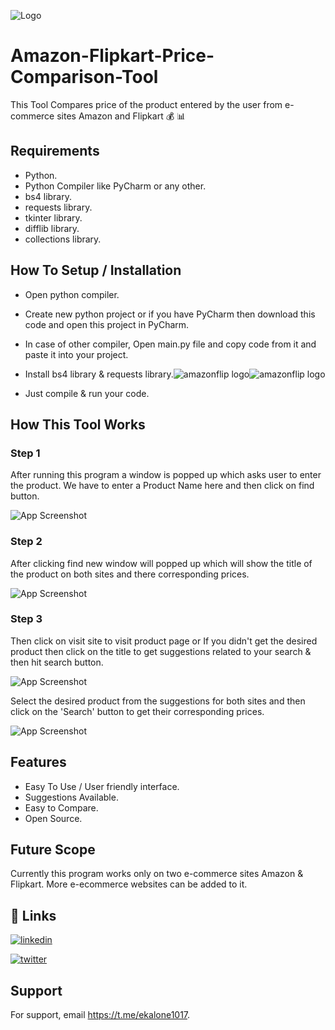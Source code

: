 
  ![Logo](https://raw.githubusercontent.com/pkiran101714/Amazon-Flipkart-Price-Comparison-Tool/master/Screen_Shots/amazonflip%20logo.png)


# Amazon-Flipkart-Price-Comparison-Tool

This Tool Compares price of the product entered by the user from e-commerce sites Amazon and Flipkart 💰 📊
## Requirements

- Python.
- Python Compiler like PyCharm or any other.
- bs4 library.
- requests library.
- tkinter library.
- difflib library.
- collections library.
## How To Setup / Installation

- Open python compiler.
- Create new python project or if you have PyCharm then download this code and open this project in PyCharm.
- In case of other compiler, Open main.py file and copy code from it and paste it into your project.
- Install bs4 library & requests library.![amazonflip logo](https://user-images.githubusercontent.com/63492340/144906784-24b31dcc-34a9-46d3-a44c-240e1f726098.png)![amazonflip logo](https://user-images.githubusercontent.com/63492340/144906796-b101c178-c7c8-49d9-b72d-b0cd7d2cba37.png)


- Just compile & run your code.
## How This Tool Works
### Step 1

After running this program a window is popped up which asks user to enter the product.
We have to enter a  Product Name here and then click on find button.

![App Screenshot](https://raw.githubusercontent.com/pkiran101714/Amazon-Flipkart-Price-Comparison-Tool/master/Screen_Shots/first%20page.png)

### Step 2

After clicking find new window will popped up which will show the title of the product on both sites and there corresponding prices.


![App Screenshot](https://raw.githubusercontent.com/pkiran101714/Amazon-Flipkart-Price-Comparison-Tool/master/Screen_Shots/secound%20page.png)

### Step 3

Then click on visit site to visit product page or If you didn't get the desired product then click on the title to get suggestions related to your search & then hit search button.


![App Screenshot](https://raw.githubusercontent.com/pkiran101714/Amazon-Flipkart-Price-Comparison-Tool/master/Screen_Shots/third%20screen.png)

Select the desired product from the suggestions for both sites and then click on the 'Search' button to get their corresponding prices.

![App Screenshot](https://raw.githubusercontent.com/pkiran101714/Amazon-Flipkart-Price-Comparison-Tool/master/Screen_Shots/Select%20desired%20product.png)



## Features

- Easy To Use / User friendly interface.
- Suggestions Available.
- Easy to Compare.
- Open Source.


## Future Scope

Currently this program works only on two e-commerce sites Amazon & Flipkart. More e-ecommerce websites can be added to it.
## 🔗 Links
[![linkedin](https://img.shields.io/badge/linkedin-0A66C2?style=for-the-badge&logo=linkedin&logoColor=white)](https://www.linkedin.com/in/pkiran101714)

[![twitter](https://img.shields.io/badge/twitter-1DA1F2?style=for-the-badge&logo=twitter&logoColor=white)](https://twitter.com/Pkiran101714)


## Support

For support, email https://t.me/ekalone1017.
